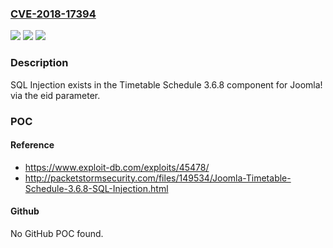 ### [CVE-2018-17394](https://cve.mitre.org/cgi-bin/cvename.cgi?name=CVE-2018-17394)
![](https://img.shields.io/static/v1?label=Product&message=n%2Fa&color=blue)
![](https://img.shields.io/static/v1?label=Version&message=n%2Fa&color=blue)
![](https://img.shields.io/static/v1?label=Vulnerability&message=n%2Fa&color=brighgreen)

### Description

SQL Injection exists in the Timetable Schedule 3.6.8 component for Joomla! via the eid parameter.

### POC

#### Reference
- https://www.exploit-db.com/exploits/45478/
- http://packetstormsecurity.com/files/149534/Joomla-Timetable-Schedule-3.6.8-SQL-Injection.html

#### Github
No GitHub POC found.

